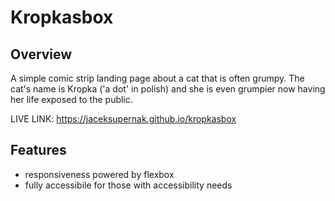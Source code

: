# Kropkasbox

## Overview

A simple comic strip landing page about a cat that is often grumpy. The cat's name is Kropka ('a dot' in polish) and she is even grumpier now having her life exposed to the public.

LIVE LINK: https://jaceksupernak.github.io/kropkasbox 

## Features

- responsiveness powered by flexbox
- fully accessibile for those with accessibility needs
